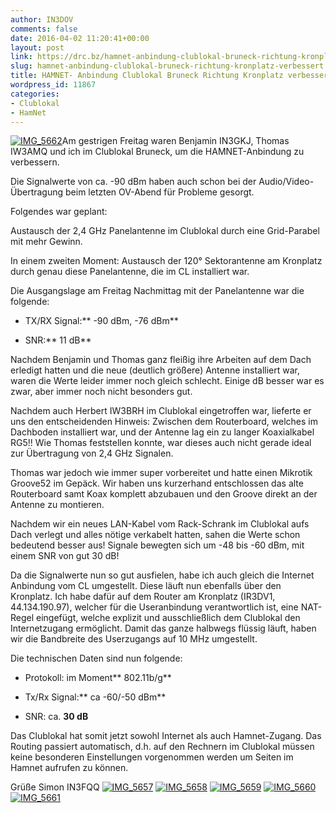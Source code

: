 ```yaml
---
author: IN3DOV
comments: false
date: 2016-04-02 11:20:41+00:00
layout: post
link: https://drc.bz/hamnet-anbindung-clublokal-bruneck-richtung-kronplatz-verbessert/
slug: hamnet-anbindung-clublokal-bruneck-richtung-kronplatz-verbessert
title: HAMNET- Anbindung Clublokal Bruneck Richtung Kronplatz verbessert.
wordpress_id: 11867
categories:
- Clublokal
- HamNet
---
```


[![IMG_5662](https://drc.bz/wp-content/uploads/2016/04/IMG_5662-225x300.jpg)](https://drc.bz/wp-content/uploads/2016/04/IMG_5662.jpg)Am gestrigen Freitag waren Benjamin IN3GKJ, Thomas IW3AMQ und ich im Clublokal Bruneck, um die HAMNET-Anbindung zu verbessern.

Die Signalwerte von ca. -90 dBm haben auch schon bei der Audio/Video-Übertragung beim letzten OV-Abend für Probleme gesorgt.

Folgendes war geplant:

Austausch der 2,4 GHz Panelantenne im Clublokal durch eine Grid-Parabel mit mehr Gewinn.

In einem zweiten Moment: Austausch der 120° Sektorantenne am Kronplatz durch genau diese Panelantenne, die im CL installiert war.



Die Ausgangslage am Freitag Nachmittag mit der Panelantenne war die folgende:



	
  * TX/RX Signal:** -90 dBm, -76 dBm**

	
  * SNR:** 11 dB**


Nachdem Benjamin und Thomas ganz fleißig ihre Arbeiten auf dem Dach erledigt hatten und die neue (deutlich größere) Antenne installiert war, waren die Werte leider immer noch gleich schlecht. Einige dB besser war es zwar, aber immer noch nicht besonders gut.

Nachdem auch Herbert IW3BRH im Clublokal eingetroffen war, lieferte er uns den entscheidenden Hinweis: Zwischen dem Routerboard, welches im Dachboden installiert war, und der Antenne lag ein zu langer Koaxialkabel RG5!! Wie Thomas feststellen konnte, war dieses auch nicht gerade ideal zur Übertragung von 2,4 GHz Signalen.

Thomas war jedoch wie immer super vorbereitet und hatte einen Mikrotik Groove52 im Gepäck. Wir haben uns kurzerhand entschlossen das alte Routerboard samt Koax komplett abzubauen und den Groove direkt an der Antenne zu montieren.

Nachdem wir ein neues LAN-Kabel vom Rack-Schrank im Clublokal aufs Dach verlegt und alles nötige verkabelt hatten, sahen die Werte schon bedeutend besser aus! Signale bewegten sich um -48 bis -60 dBm, mit einem SNR von gut 30 dB!

Da die Signalwerte nun so gut ausfielen, habe ich auch gleich die Internet Anbindung vom CL umgestellt. Diese läuft nun ebenfalls über den Kronplatz. Ich habe dafür auf dem Router am Kronplatz (IR3DV1, 44.134.190.97), welcher für die Useranbindung verantwortlich ist, eine NAT-Regel eingefügt, welche explizit und ausschließlich dem Clublokal den Internetzugang ermöglicht.
Damit das ganze halbwegs flüssig läuft, haben wir die Bandbreite des Userzugangs auf 10 MHz umgestellt.

Die technischen Daten sind nun folgende:

	
  * Protokoll: im Moment** 802.11b/g**

	
  * Tx/Rx Signal:** ca -60/-50 dBm**

	
  * SNR: ca. **30 dB**


Das Clublokal hat somit jetzt sowohl Internet als auch Hamnet-Zugang. Das Routing passiert automatisch, d.h. auf den Rechnern im Clublokal müssen keine besonderen Einstellungen vorgenommen werden um Seiten im Hamnet aufrufen zu können.

Grüße Simon IN3FQQ
[![IMG_5657](https://drc.bz/wp-content/uploads/2016/04/IMG_5657-300x225.jpg)](https://drc.bz/wp-content/uploads/2016/04/IMG_5657.jpg) [![IMG_5658](https://drc.bz/wp-content/uploads/2016/04/IMG_5658-300x225.jpg)](https://drc.bz/wp-content/uploads/2016/04/IMG_5658.jpg) [![IMG_5659](https://drc.bz/wp-content/uploads/2016/04/IMG_5659-300x225.jpg)](https://drc.bz/wp-content/uploads/2016/04/IMG_5659.jpg) [![IMG_5660](https://drc.bz/wp-content/uploads/2016/04/IMG_5660-300x225.jpg)](https://drc.bz/wp-content/uploads/2016/04/IMG_5660.jpg) [![IMG_5661](https://drc.bz/wp-content/uploads/2016/04/IMG_5661-300x225.jpg)](https://drc.bz/wp-content/uploads/2016/04/IMG_5661.jpg)
